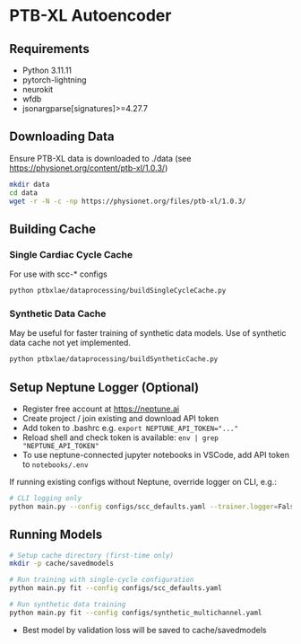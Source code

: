 # PTB-XL Autoencoder

## Requirements
- Python 3.11.11
- pytorch-lightning
- neurokit
- wfdb
- jsonargparse[signatures]>=4.27.7

## Downloading Data

Ensure PTB-XL data is downloaded to ./data (see https://physionet.org/content/ptb-xl/1.0.3/)

```bash
mkdir data
cd data
wget -r -N -c -np https://physionet.org/files/ptb-xl/1.0.3/
```

## Building Cache

### Single Cardiac Cycle Cache

For use with scc-* configs

```bash
python ptbxlae/dataprocessing/buildSingleCycleCache.py
```

### Synthetic Data Cache

May be useful for faster training of synthetic data models. Use of synthetic data cache not yet implemented.

```bash
python ptbxlae/dataprocessing/buildSyntheticCache.py
```

## Setup Neptune Logger (Optional)

- Register free account at https://neptune.ai
- Create project / join existing and download API token
- Add token to .bashrc e.g. `export NEPTUNE_API_TOKEN="..."`
- Reload shell and check token is available: `env | grep "NEPTUNE_API_TOKEN"`
- To use neptune-connected jupyter notebooks in VSCode, add API token to `notebooks/.env`

If running existing configs without Neptune, override logger on CLI, e.g.:

```bash
# CLI logging only
python main.py --config configs/scc_defaults.yaml --trainer.logger=False
```


## Running Models

```bash
# Setup cache directory (first-time only)
mkdir -p cache/savedmodels

# Run training with single-cycle configuration
python main.py fit --config configs/scc_defaults.yaml

# Run synthetic data training
python main.py fit --config configs/synthetic_multichannel.yaml
```

- Best model by validation loss will be saved to cache/savedmodels